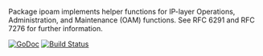 Package ipoam implements helper functions for IP-layer Operations,
Administration, and Maintenance (OAM) functions.
See RFC 6291 and RFC 7276 for further information.

[![GoDoc](https://godoc.org/github.com/mikioh/ipoam?status.png)](https://godoc.org/github.com/mikioh/ipoam)
[![Build Status](https://drone.io/github.com/mikioh/ipoam/status.png)](https://drone.io/github.com/mikioh/ipoam/latest)
